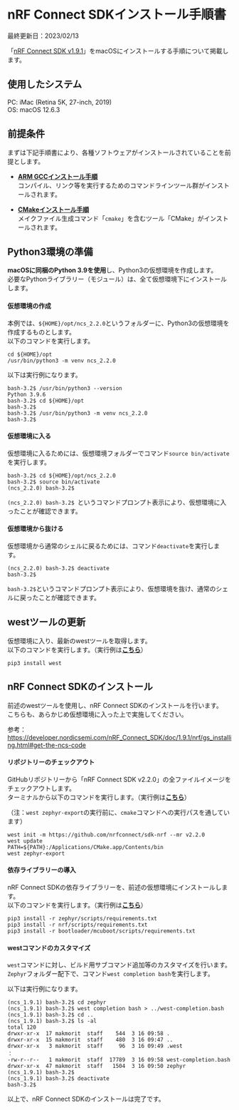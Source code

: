 # nRF Connect SDKインストール手順書

最終更新日：2023/02/13

「[nRF Connect SDK v1.9.1](https://developer.nordicsemi.com/nRF_Connect_SDK/doc/1.9.1/nrf/)」をmacOSにインストールする手順について掲載します。

## 使用したシステム

PC: iMac (Retina 5K, 27-inch, 2019)<br>
OS: macOS 12.6.3

## 前提条件

まずは下記手順書により、各種ソフトウェアがインストールされていることを前提とします。<br>

- <b>[ARM GCCインストール手順](../nRF52840_app/ARMGCCINST.md)</b><br>
コンパイル、リンク等を実行するためのコマンドラインツール群がインストールされます。

- <b>[CMakeインストール手順](../nRF5340_app/INSTALLCMAKE.md)</b><br>
メイクファイル生成コマンド「`cmake`」を含むツール「CMake」がインストールされます。

## Python3環境の準備

<b>macOSに同梱のPython 3.9を使用</b>し、Python3の仮想環境を作成します。<br>
必要なPythonライブラリー（モジュール）は、全て仮想環境下にインストールします。

#### 仮想環境の作成

本例では、`${HOME}/opt/ncs_2.2.0`というフォルダーに、Python3の仮想環境を作成するものとします。<br>
以下のコマンドを実行します。

```
cd ${HOME}/opt
/usr/bin/python3 -m venv ncs_2.2.0
```

以下は実行例になります。

```
bash-3.2$ /usr/bin/python3 --version
Python 3.9.6
bash-3.2$ cd ${HOME}/opt
bash-3.2$
bash-3.2$ /usr/bin/python3 -m venv ncs_2.2.0
bash-3.2$
```

#### 仮想環境に入る

仮想環境に入るためには、仮想環境フォルダーでコマンド`source bin/activate`を実行します。

```
bash-3.2$ cd ${HOME}/opt/ncs_2.2.0
bash-3.2$ source bin/activate
(ncs_2.2.0) bash-3.2$
```

`(ncs_2.2.0) bash-3.2$ `というコマンドプロンプト表示により、仮想環境に入ったことが確認できます。

#### 仮想環境から抜ける

仮想環境から通常のシェルに戻るためには、コマンド`deactivate`を実行します。

```
(ncs_2.2.0) bash-3.2$ deactivate
bash-3.2$
```

`bash-3.2$`というコマンドプロンプト表示により、仮想環境を抜け、通常のシェルに戻ったことが確認できます。

## westツールの更新

仮想環境に入り、最新のwestツールを取得します。<br>
以下のコマンドを実行します。（実行例は<b>[こちら](assets01/install_west.log)</b>）

```
pip3 install west
```

## nRF Connect SDKのインストール

前述のwestツールを使用し、nRF Connect SDKのインストールを行います。<br>
こちらも、あらかじめ仮想環境に入った上で実施してください。

参考：https://developer.nordicsemi.com/nRF_Connect_SDK/doc/1.9.1/nrf/gs_installing.html#get-the-ncs-code

#### リポジトリーのチェックアウト

GitHubリポジトリーから「nRF Connect SDK v2.2.0」の全ファイルイメージをチェックアウトします。<br>
ターミナルから以下のコマンドを実行します。（実行例は<b>[こちら](assets01/west.log)</b>）

（注：`west zephyr-export`の実行前に、`cmake`コマンドへの実行パスを通しています）

```
west init -m https://github.com/nrfconnect/sdk-nrf --mr v2.2.0
west update
PATH=${PATH}:/Applications/CMake.app/Contents/bin
west zephyr-export
```

#### 依存ライブラリーの導入

nRF Connect SDKの依存ライブラリーを、前述の仮想環境にインストールします。<br>
以下のコマンドを実行します。（実行例は<b>[こちら](assets01/pip3.log)</b>）

```
pip3 install -r zephyr/scripts/requirements.txt
pip3 install -r nrf/scripts/requirements.txt
pip3 install -r bootloader/mcuboot/scripts/requirements.txt
```

#### westコマンドのカスタマイズ

`west`コマンドに対し、ビルド用サブコマンド追加等のカスタマイズを行います。<br>
`Zephyr`フォルダー配下で、コマンド`west completion bash`を実行します。

以下は実行例になります。

```
(ncs_1.9.1) bash-3.2$ cd zephyr
(ncs_1.9.1) bash-3.2$ west completion bash > ../west-completion.bash
(ncs_1.9.1) bash-3.2$ cd ..
(ncs_1.9.1) bash-3.2$ ls -al
total 120
drwxr-xr-x  17 makmorit  staff    544  3 16 09:58 .
drwxr-xr-x  15 makmorit  staff    480  3 16 09:47 ..
drwxr-xr-x   3 makmorit  staff     96  3 16 09:49 .west
：
-rw-r--r--   1 makmorit  staff  17789  3 16 09:58 west-completion.bash
drwxr-xr-x  47 makmorit  staff   1504  3 16 09:50 zephyr
(ncs_1.9.1) bash-3.2$
(ncs_1.9.1) bash-3.2$ deactivate
bash-3.2$
```

以上で、nRF Connect SDKのインストールは完了です。

